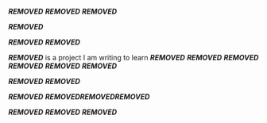 ***REMOVED***
***REMOVED***
***REMOVED***

***REMOVED***

***REMOVED***
***REMOVED***

***REMOVED*** is a project I am writing to learn
***REMOVED***
***REMOVED***
***REMOVED***
***REMOVED***
***REMOVED***
***REMOVED***

***REMOVED***
***REMOVED***


***REMOVED***
***REMOVED******REMOVED******REMOVED***

***REMOVED***
***REMOVED***
***REMOVED***
